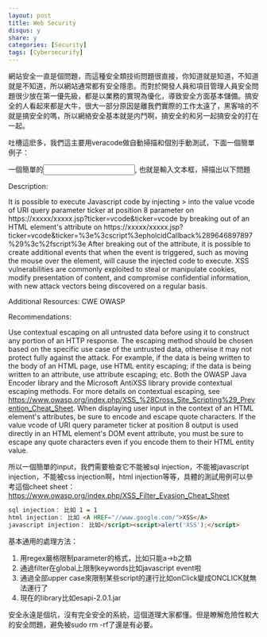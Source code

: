 ```yaml
---
layout: post
title: Web Security
disqus: y
share: y
categories: [Security]
tags: [Cybersecurify]
---
```


網站安全一直是個問題，而這種安全類技術問題很直接，你知道就是知道，不知道就是不知道，所以網站通常都有安全隱患。而對於開發人員和項目管理人員安全問題很少放在第一優先級，都是以業務的實現為優化，導致安全方面基本儲備。搞安全的人看起來都是大牛，很大一部分原因是離我們實際的工作太遠了，黑客啥的不就是搞安全的嗎，所以網絡安全基本就是内鬥啊，搞安全的和另一起搞安全的打在一起。

吐槽這麽多，我們這主要用veracode做自動掃描和個別手動測試，下面一個簡單例子：

一個簡單的<input>, 也就是輸入文本框，掃描出以下問題

Description:
 
It is possible to execute Javascript code by injecting ><script>pholcidCallback(9646897897)</script> into the value vcode of URI query parameter ticker at position 8 parameter on https://xxxxx/xxxxx.jsp?ticker=vcode&ticker=vcode by breaking out of an HTML element's attribute on https://xxxxx/xxxxx.jsp?ticker=vcode&ticker=%3e%3cscript%3epholcidCallback%289646897897%29%3c%2fscript%3e After breaking out of the attribute, it is possible to create additional events that when the event is triggered, such as moving the mouse over the element, will cause the injected code to execute. XSS vulnerabilities are commonly exploited to steal or manipulate cookies, modify presentation of content, and compromise confidential information, with new attack vectors being discovered on a regular basis.

Additional Resources: CWE OWASP 
 
Recommendations:

Use contextual escaping on all untrusted data before using it to construct any portion of an HTTP response. The escaping method should be chosen based on the specific use case of the untrusted data, otherwise it may not protect fully against the attack. For example, if the data is being written to the body of an HTML page, use HTML entity escaping; if the data is being written to an attribute, use attribute escaping; etc. Both the OWASP Java Encoder library and the Microsoft AntiXSS library provide contextual escaping methods. For more details on contextual escaping, see https://www.owasp.org/index.php/XSS_%28Cross_Site_Scripting%29_Prevention_Cheat_Sheet. When displaying user input in the context of an HTML element's attributes, be sure to encode and escape quote characters. If the value vcode of URI query parameter ticker at position 8 output is used directly in an HTML element's DOM event attribute, you must be sure to escape any quote characters even if you encode them to their HTML entity value.


所以一個簡單的input，我們需要檢查它不能被sql injection，不能被javascript injection，不能被css injection啊，html injection等等，具體的測試用例可以參考這個cheet sheet： https://www.owasp.org/index.php/XSS_Filter_Evasion_Cheat_Sheet

```html
sql injection： 比如 1 = 1
html injection： 比如 <A HREF="//www.google.com/">XSS</A>
javascript injection： 比如</script><script>alert('XSS');</script>
```

基本通用的處理方法：
1. 用regex嚴格限制parameter的格式，比如只能a->b之類
2. 通過filter在global上限制keywords比如javascript event啦
3. 通過全部upper case來限制某些script的運行比如onClick變成ONCLICK就無法運行了
4. 現在的library比如esapi-2.0.1.jar

安全永遠是個坑，沒有完全安全的系統，這個道理大家都懂。但是瞭解危險性較大的安全問題，避免被sudo rm -rf了還是有必要。
